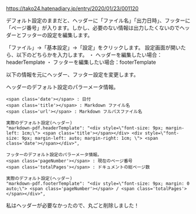 https://tako24.hatenadiary.jp/entry/2020/01/23/001120

デフォルト設定のままだと、ヘッダーに「ファイル名」「出力日時」、フッターに「ページ番号」が入ります。しかし、必要のない情報は出力したくないのでヘッダーとフッターの設定を編集します。

「ファイル」→「基本設定」→「設定」をクリックします。
設定画面が開いたら、以下のどちらかを入力します。
・ ヘッダーを編集したい場合：headerTemplate
・ フッターを編集したい場合：footerTemplate

以下の情報を元にヘッダー、フッター設定を変更します。

ヘッダーのデフォルト設定のパラーメータ情報。
```
<span class='date'></span> : 日付
<span class='title'></span> : Markdown ファイル名
<span class='url'></span> : Markdown フルパスファイル名

実際のデフォルト設定(ヘッダー)
"markdown-pdf.headerTemplate": "<div style=\"font-size: 9px; margin-left: 1cm;\"> <span class='title'></span></div> <div style=\"font-size: 9px; margin-left: auto; margin-right: 1cm; \"> <span class='date'></span></div>",

フッターのデフォルト設定のパラーメータ情報。
<span class='pageNumber'></span> : 現在のページ番号
<span class='totalPages'></span> : ドキュメントの総ページ数

実際のデフォルト設定(ヘッダー)
"markdown-pdf.footerTemplate": "<div style=\"font-size: 9px; margin: 0 auto;\"> <span class='pageNumber'></span> / <span class='totalPages'></span></div>",

```

私はヘッダーが必要なかったので、丸ごと削除しました！